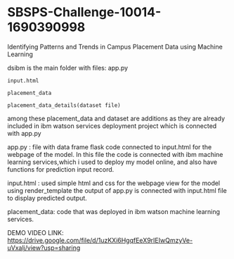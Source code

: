 # SBSPS-Challenge-10014-1690390998
Identifying Patterns and Trends in Campus Placement Data using Machine Learning


dsibm is the main folder with files:
    app.py

    input.html
    
    placement_data
    
    placement_data_details(dataset file)
    
  among these placement_data and dataset are additions as they are already included in ibm watson services deployment project which is connected with app.py


app.py :
  file with data frame flask code connected to input.html for the webpage of the model.
  In this file the code is connected with ibm machine learning services,which i used to deploy my model online,
  and also have functions for prediction input record.


input.html :
  used simple html and css for the webpage view for the model
  using render_template the output of app.py is connected with input.html file to display predicted output.


placement_data:
  code that was deployed in ibm watson machine learning services.

DEMO VIDEO LINK: https://drive.google.com/file/d/1uzKXi6HgqfEeX9rIEIwQmzyVe-uVxalj/view?usp=sharing

